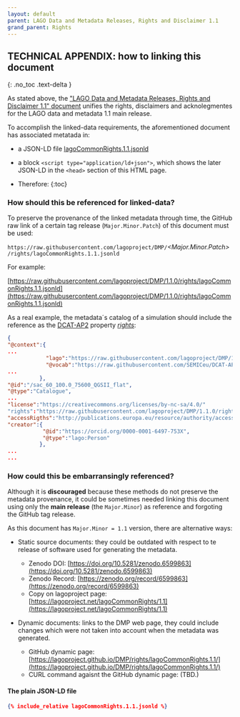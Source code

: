 ```yaml
---
layout: default
parent: LAGO Data and Metadata Releases, Rights and Disclaimer 1.1
grand_parent: Rights
---
```


## TECHNICAL APPENDIX: how to linking this document
{: .no_toc .text-delta }

As stated above, the ["LAGO Data and Metadata Releases, Rights and Disclaimer 1.1" document](/rights/lagoCommonRights.1.1/) unifies the rights, disclaimers and acknolegmentes for the LAGO data and metadata 1.1 main release. 

To accomplish the linked-data requirements, the aforementioned document has associated metatada in:
- a JSON-LD file [lagoCommonRights.1.1.jsonld](./lagoCommonRights.1.1.jsonld) 
- a block ```<script type="application/ld+json">```, which shows the later JSON-LD in the ```<head>``` section of this HTML page.   

- Therefore:
{:toc}

### How should this be referenced for linked-data?

To preserve the provenance of the linked metadata through time, the GitHub raw link of a certain tag release (``Major.Minor.Patch``) of this document must be used:

`https://raw.githubusercontent.com/lagoproject/DMP/`*\<Major.Minor.Patch\>*`/rights/lagoCommonRights.1.1.jsonld`

For example:

[https://raw.githubusercontent.com/lagoproject/DMP/1.1.0/rights/lagoCommonRights.1.1.jsonld](https://raw.githubusercontent.com/lagoproject/DMP/1.1.0/rights/lagoCommonRights.1.1.jsonld)


As a real example, the metadata´s catalog of a simulation should include the reference as the [DCAT-AP2](https://joinup.ec.europa.eu/collection/semantic-interoperability-community-semic/solution/dcat-application-profile-data-portals-europe) property [*rights*](https://raw.githubusercontent.com/SEMICeu/DCAT-AP/2.0.0/releases/2.0.0/dcat-ap_2.0.0.jsonld#rigths):

```json
{
"@context":{
...
            "lago":"https://raw.githubusercontent.com/lagoproject/DMP/1.1.0/schema/lagoSchema.1.1.jsonld",
            "@vocab":"https://raw.githubusercontent.com/SEMICeu/DCAT-AP/2.0.0/releases/2.0.0/dcat-ap_2.0.0.jsonld",
...
          },
"@id":"/sac_60_100.0_75600_QGSII_flat",
"@type":"Catalogue",
...
"license":"https://creativecommons.org/licenses/by-nc-sa/4.0/"
"rights":"https://raw.githubusercontent.com/lagoproject/DMP/1.1.0/rights/lagoCommonRights.1.1.jsonld",
"accessRigths":"http://publications.europa.eu/resource/authority/access-right/RESTRICTED",
"creator":{
           "@id":"https://orcid.org/0000-0001-6497-753X",
           "@type":"lago:Person"
          },
...
...
```

### How could this be embarransingly referenced?

Although it is **discouraged** because these methods do not preserve the metadata provenance, it could be sometimes needed linking this document using only the **main release** (the ``Major.Minor``) as reference and forgoting the GitHub tag release.

As this document has ``Major.Minor = 1.1`` version, there are alternative ways:  

- Static source documents: they could be outdated with respect to te release of software used for generating the metadata.
  - Zenodo DOI: [https://doi.org/10.5281/zenodo.6599863](https://doi.org/10.5281/zenodo.6599863)
  - Zenodo Record: [https://zenodo.org/record/6599863](https://zenodo.org/record/6599863) 
  - Copy on lagoproject page: [https://lagoproject.net/lagoCommonRights/1.1](https://lagoproject.net/lagoCommonRights/1.1)

- Dynamic documents: links to the DMP web page, they could include changes which were not taken into account when the metadata was generated.
  - GitHub dynamic page: [https://lagoproject.github.io/DMP/rights/lagoCommonRights.1.1/](https://lagoproject.github.io/DMP/rights/lagoCommonRights.1.1/)
  - CURL command agaisnt the GitHub dynamic page: (TBD.)
  
  

#### The plain JSON-LD file

```json
{% include_relative lagoCommonRights.1.1.jsonld %}
```
